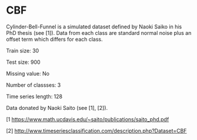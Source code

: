 # CBF

Cylinder-Bell-Funnel is a simulated dataset defined by Naoki Saiko in his PhD thesis (see [1]). Data from each class are standard normal noise plus an offset term which differs for each class.

Train size: 30

Test size: 900

Missing value: No

Number of classses: 3

Time series length: 128

Data donated by Naoki Saito (see [1], [2]).

[1 https://www.math.ucdavis.edu/~saito/publications/saito_phd.pdf

[2] http://www.timeseriesclassification.com/description.php?Dataset=CBF